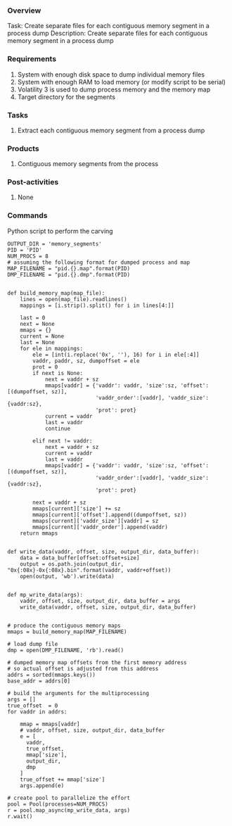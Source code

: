 
### Overview

Task: Create separate files for each contiguous memory segment in a process dump
Description: Create separate files for each contiguous memory segment in a process dump

### Requirements
1. System with enough disk space to dump individual memory files
2. System with enough RAM to load memory (or modify script to be serial)
3. Volatility 3 is used to dump process memory and the memory map
4. Target directory for the segments

### Tasks
1. Extract each contiguous memory segment from a process dump

### Products
1. Contiguous memory segments from the process

### Post-activities
1. None

### Commands

Python script to perform the carving
```
OUTPUT_DIR = 'memory_segments'
PID = 'PID'
NUM_PROCS = 8
# assuming the following format for dumped process and map
MAP_FILENAME = "pid.{}.map".format(PID)
DMP_FILENAME = "pid.{}.dmp".format(PID)


def build_memory_map(map_file):
    lines = open(map_file).readlines()
    mappings = [i.strip().split() for i in lines[4:]]

    last = 0
    next = None
    mmaps = {}
    current = None
    last = None
    for ele in mappings:
        ele = [int(i.replace('0x', ''), 16) for i in ele[:4]]
        vaddr, paddr, sz, dumpoffset = ele
        prot = 0
        if next is None:
            next = vaddr + sz
            mmaps[vaddr] = {'vaddr': vaddr, 'size':sz, 'offset':[(dumpoffset, sz)], 
                            'vaddr_order':[vaddr], 'vaddr_size': {vaddr:sz},
                            'prot': prot}
            current = vaddr
            last = vaddr
            continue

        elif next != vaddr:
            next = vaddr + sz
            current = vaddr
            last = vaddr
            mmaps[vaddr] = {'vaddr': vaddr, 'size':sz, 'offset':[(dumpoffset, sz)], 
                            'vaddr_order':[vaddr], 'vaddr_size': {vaddr:sz},
                            'prot': prot}

        next = vaddr + sz
        mmaps[current]['size'] += sz
        mmaps[current]['offset'].append((dumpoffset, sz))
        mmaps[current]['vaddr_size'][vaddr] = sz
        mmaps[current]['vaddr_order'].append(vaddr)
    return mmaps


def write_data(vaddr, offset, size, output_dir, data_buffer):
    data = data_buffer[offset:offset+size]
    output = os.path.join(output_dir, "0x{:08x}-0x{:08x}.bin".format(vaddr, vaddr+offset))
    open(output, 'wb').write(data)


def mp_write_data(args):
    vaddr, offset, size, output_dir, data_buffer = args
    write_data(vaddr, offset, size, output_dir, data_buffer)


# produce the contiguous memory maps
mmaps = build_memory_map(MAP_FILENAME)

# load dump file
dmp = open(DMP_FILENAME, 'rb').read()

# dumped memory map offsets from the first memory address
# so actual offset is adjusted from this address
addrs = sorted(mmaps.keys())
base_addr = addrs[0]

# build the arguments for the multiprocessing
args = []
true_offset  = 0
for vaddr in addrs:

    mmap = mmaps[vaddr]
    # vaddr, offset, size, output_dir, data_buffer
    e = [
      vaddr, 
      true_offset, 
      mmap['size'],
      output_dir,
      dmp 
    ]
    true_offset += mmap['size']
    args.append(e)

# create pool to parallelize the effort
pool = Pool(processes=NUM_PROCS)
r = pool.map_async(mp_write_data, args)
r.wait()


```
